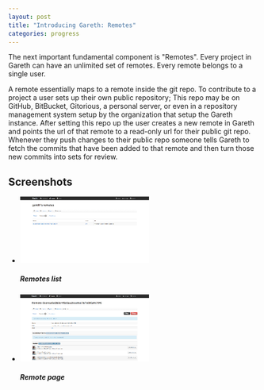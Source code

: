 ```yaml
---
layout: post
title: "Introducing Gareth: Remotes"
categories: progress
---
```

The next important fundamental component is "Remotes". Every project in Gareth can have an unlimited set of remotes. Every remote belongs to a single user.

A remote essentially maps to a remote inside the git repo. To contribute to a project a user sets up their own public repository; This repo may be on GitHub, BitBucket, Gitorious, a personal server, or even in a repository management system setup by the organization that setup the Gareth instance. After setting this repo up the user creates a new remote in Gareth and points the url of that remote to a read-only url for their public git repo. Whenever they push changes to their public repo someone tells Gareth to fetch the commits that have been added to that remote and then turn those new commits into sets for review.

## Screenshots

<ul class="thumbnails" id="gallery" data-toggle="modal-gallery" data-target="#modal-gallery">
	<li class="span3">
		<div class="thumbnail">
			<a href="/screenshots/remotes-view-2012-05-04.png" title="Remotes list" rel="gallery">
				<img alt="" src="/screenshot-thumbs/remotes-view-2012-05-04.png">
			</a>
			<div class="caption">
				<h5>Remotes list</h5>
			</div>
		</div>
	</li>
	<li class="span3">
		<div class="thumbnail">
			<a href="/screenshots/remote-view-2012-05-04.png" title="Remote page" rel="gallery">
				<img alt="" src="/screenshot-thumbs/remote-view-2012-05-04.png">
			</a>
			<div class="caption">
				<h5>Remote page</h5>
			</div>
		</div>
	</li>
</ul>